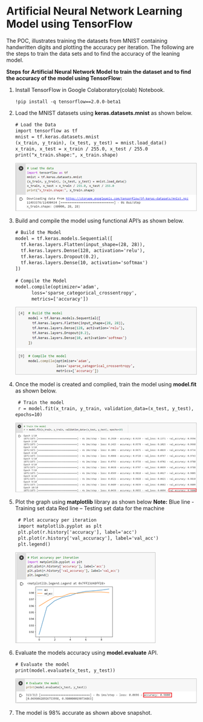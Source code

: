 
# Artificial Neural Network Learning Model using TensorFlow


The POC, illustrates training the datasets from MNIST containing handwritten digits and plotting the accuracy per iteration. The following are the steps to train the data sets and to find the accuracy of the leaning model.


**Steps for Artificial Neural Network Model to train the dataset and to find the accuracy of the model using TensorFlow:**

1.	Install TensorFlow in Google Colaboratory(colab) Notebook.

        !pip install -q tensorflow==2.0.0-beta1

2.	Load the MNIST datasets using **keras.datasets.mnist** as shown below.

       	# Load the Data
        import tensorflow as tf
        mnist = tf.keras.datasets.mnist
        (x_train, y_train), (x_test, y_test) = mnist.load_data()
        x_train, x_test = x_train / 255.0, x_test / 255.0
        print("x_train.shape:", x_train.shape)
       
	![Alt text](https://github.com/Protontech-1803/Machine_Learning/blob/master/TensorFlow/TensorFlow_PNG/LoadData.png)
 
3.	Build and compile the model using functional API’s as shown below.

        # Build the Model
        model = tf.keras.models.Sequential([
          tf.keras.layers.Flatten(input_shape=(28, 28)),
          tf.keras.layers.Dense(128, activation='relu'),
          tf.keras.layers.Dropout(0.2),
          tf.keras.layers.Dense(10, activation='softmax')
        ])

        # Compile the Model
        model.compile(optimizer='adam',
              loss='sparse_categorical_crossentropy',
              metrics=['accuracy'])
	      
	![Alt text](https://github.com/Protontech-1803/Machine_Learning/blob/master/TensorFlow/TensorFlow_PNG/Build_Compile_Model.png)
 
4.	Once the model is created and complied, train the model using **model.fit** as shown below.

         # Train the model
         r = model.fit(x_train, y_train, validation_data=(x_test, y_test), epochs=10)
       
	![Alt text](https://github.com/Protontech-1803/Machine_Learning/blob/master/TensorFlow/TensorFlow_PNG/Train_Model.png)
 
5.	Plot the graph using **matplotlib** library as shown below
	**Note:** Blue line - Training set data
	Red line – Testing set data for the machine
	
         # Plot accuracy per iteration
         import matplotlib.pyplot as plt
         plt.plot(r.history['accuracy'], label='acc')
         plt.plot(r.history['val_accuracy'], label='val_acc')
         plt.legend()
       
	![Alt text](https://github.com/Protontech-1803/Machine_Learning/blob/master/TensorFlow/TensorFlow_PNG/Accuracy_Graph.png)

 
6.	Evaluate the models accuracy using **model.evaluate** API.

        # Evaluate the model
        print(model.evaluate(x_test, y_test))

	![Alt text](https://github.com/Protontech-1803/Machine_Learning/blob/master/TensorFlow/TensorFlow_PNG/Evaluate_Model.png)
 
7.	The model is 98% accurate as shown above snapshot.




